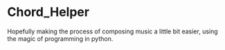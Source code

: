 # Chord_Helper
Hopefully making the process of composing music a little bit easier, using the magic of programming in python.
